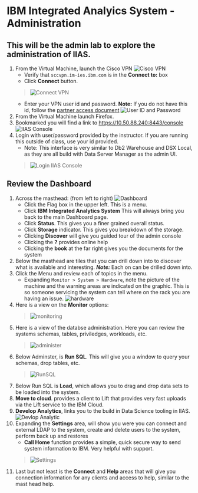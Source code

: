 #   IBM Integrated Analyics System - Administration  

## This will be the admin lab to explore the administration of IIAS.

1. From the Virtual Machine, launch the Cisco VPN ![Cisco VPN](./images/cisco.png)
    * Verify that `sccvpn.im-ies.ibm.com` is in the **Connect to:** box
    * Click **Connect** button.
     >![Connect VPN](./images/vpnlogin.png)
    * Enter your VPN user id and password.  **Note:** If you do not have this id, follow the [partner access document](../../../PartnerAccess.md) 
     ![User ID and Password](./images/userpassword.png)   
1. From the Virtual Machine launch Firefox.
1. Bookmarked you will find a link to https://10.50.88.240:8443/console  
    ![IIAS Console](./images/launchConsole.png)
1. Login with user/password provided by the instructor. If you are running this outside of class, use your id provided.
    * Note: This interface is very similar to Db2 Warehouse and DSX Local, as they are all build with Data Server Manager as the admin UI.
     >![Login IIAS Console](./images/iiasLogin.png)

## Review the Dashboard
1. Across the masthead: (from left to right)
   ![Dashboard](./images/iiasdashboard.png)
    * Click the Flag box in the upper left.  This is a menu.
    * Click **IBM Integrated Analytics System**  This will always bring you back to the main Dashboard page.
    * Click **Status**.  This gives you a finer grained overall status.
    * Click **Storage** indicator.   This gives you breakdown of the storage.
    * Clicking **Discover** will give you guided tour of the admin console
    * Clicking the **?** provides online help
    * Clicking the **book** at the far right gives you the documents for the system
1.  Below the masthead are tiles that you can drill down into to discover what is available and interesting.  ***Note:*** Each on can be drilled down into.
1. Click the Menu and review each of topics in the menu.
    * Expanding `Monitor > System > Hardware`, note the picture of the machine and the warning areas are indicated on the graphic.  This is so someone servicing the system can tell where on the rack you are having an issue.
     ![hardware](./images/hardware.png) 
1. Here is a view on the **Monitor** options:
     >![monitoring](./images/monitor.png)
1. Here is a view of the databse administration. Here you can review the systems schemas, tables, priviledges, workloads, etc.
     >![administer](./images/administration.png) 
1. Below Adminster, is **Run SQL**.  This will give you a window to query your schemas, drop tables, etc.
    >![RunSQL](./images/runsql.png)
1. Below Run SQL is **Load**, which allows you to drag and drop data sets to be loaded into the system.
1. **Move to cloud**. provides a client to Lift that provides very fast uploads via the Lift service to the IBM Cloud.
1. **Develop Analytics**, links you to the build in Data Science tooling in IIAS.
     ![Devlop Analytic](./images/advanalytics.png) 
1. Expanding the **Settings** area, will show you were you can connect and external LDAP to the system, create and delete users to the system, perform back up and restores
    * **Call Home** function provides a simple, quick secure way to send system information to IBM.  Very helpful with support.
     >![Settings](./images/settings.png)
1. Last but not least is the **Connect** and **Help** areas that will give you connection information for any clients and access to help, similar to the mast head help.
